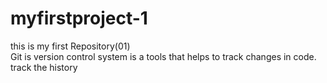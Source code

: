 # myfirstproject-1
this is my first Repository(01)
<br>
Git is version control system is a tools that helps to track changes in code.
<br>
track the history
